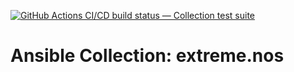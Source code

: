 [![GitHub Actions CI/CD build status — Collection test suite](https://github.com/ansible-collection-migration/extreme.nos/workflows/Collection%20test%20suite/badge.svg?branch=master)](https://github.com/ansible-collection-migration/extreme.nos/actions?query=workflow%3A%22Collection%20test%20suite%22)

Ansible Collection: extreme.nos
=================================================